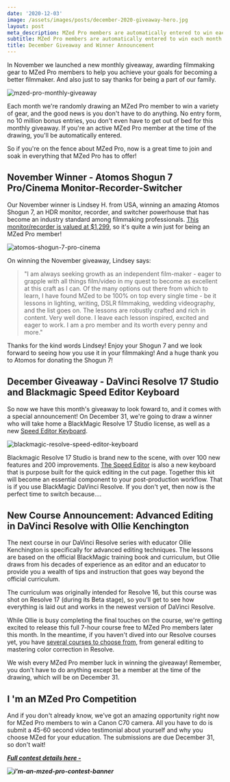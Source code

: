 ```yaml
---
date: '2020-12-03'
image: /assets/images/posts/december-2020-giveaway-hero.jpg
layout: post
meta_description: MZed Pro members are automatically entered to win each month!
subtitle: MZed Pro members are automatically entered to win each month!
title: December Giveaway and Winner Announcement
---
```


In November we launched a new monthly giveaway, awarding filmmaking gear to MZed Pro members to help you achieve your goals for becoming a better filmmaker. And also just to say thanks for being a part of our family.

![mzed-pro-monthly-giveaway](https://mzed-cdn1.sfo2.cdn.digitaloceanspaces.com/images/news/mzed-pro-monthly-giveaway.jpg)

Each month we're randomly drawing an MZed Pro member to win a variety of gear, and the good news is you don't have to do anything. No entry form, no 10 million bonus entries, you don't even have to get out of bed for this monthly giveaway. If you're an active MZed Pro member at the time of the drawing, you'll be automatically entered.

So if you're on the fence about MZed Pro, now is a great time to join and soak in everything that MZed Pro has to offer!

## **November Winner - Atomos Shogun 7 Pro/Cinema Monitor-Recorder-Switcher**

Our November winner is Lindsey H. from USA, winning an amazing Atomos Shogun 7, an HDR monitor, recorder, and switcher powerhouse that has become an industry standard among filmmaking professionals. [This monitor/recorder is valued at $1,299](https://www.bhphotovideo.com/c/product/1471710-REG/atomos_atomshg701_shogun_7_hdr_monitor.html), so it's quite a win just for being an MZed Pro member!

![atomos-shogun-7-pro-cinema](https://mzed-cdn1.sfo2.cdn.digitaloceanspaces.com/images/news/atomos-shogun-7-pro-cinema.jpg)

On winning the November giveaway, Lindsey says:

> "I am always seeking growth as an independent film-maker - eager to grapple with all things film/video in my quest to become as excellent at this craft as I can. Of the many options out there from which to learn, I have found MZed to be 100% on top every single time - be it lessons in lighting, writing, DSLR filmmaking, wedding videography, and the list goes on. The lessons are robustly crafted and rich in content. Very well done. I leave each lesson inspired, excited and eager to work. I am a pro member and its worth every penny and more."

Thanks for the kind words Lindsey! Enjoy your Shogun 7 and we look forward to seeing how you use it in your filmmaking! And a huge thank you to Atomos for donating the Shogun 7!

## **December Giveaway - DaVinci Resolve 17 Studio and Blackmagic Speed Editor Keyboard**

So now we have this month's giveaway to look foward to, and it comes with a special announcement! On December 31, we're going to draw a winner who will take home a BlackMagic Resolve 17 Studio license, as well as a new [Speed Editor Keyboard](https://www.bhphotovideo.com/c/product/1604768-REG/blackmagic_design_dv_res_bbpnlmleka_davinci_resolve_speed_editor.html).

![blackmagic-resolve-speed-editor-keyboard](https://mzed-cdn1.sfo2.cdn.digitaloceanspaces.com/images/news/blackmagic-resolve-speed-editor-keyboard.jpg)

Blackmagic Resolve 17 Studio is brand new to the scene, with over 100 new features and 200 improvements. [The Speed Editor](https://www.bhphotovideo.com/c/product/1604768-REG/blackmagic_design_dv_res_bbpnlmleka_davinci_resolve_speed_editor.html) is also a new keyboard that is purpose built for the quick editing in the cut page. Together this kit will become an essential component to your post-production workflow. That is if you use BlackMagic DaVinci Resolve. If you don't yet, then now is the perfect time to switch because....

## **New Course Announcement: Advanced Editing in DaVinci Resolve with Ollie Kenchington**

The next course in our DaVinci Resolve series with educator Ollie Kenchington is specifically for advanced editing techniques. The lessons are based on the official BlackMagic training book and curriculum, but Ollie draws from his decades of experience as an editor and an educator to provide you a wealth of tips and instruction that goes way beyond the official curriculum.

The curriculum was originally intended for Resolve 16, but this course was shot on Resolve 17 (during its Beta stage), so you'll get to see how everything is laid out and works in the newest version of DaVinci Resolve.

 

While Ollie is busy completing the final touches on the course, we're getting excited to release this full 7-hour course free to MZed Pro members later this month. In the meantime, if you haven't dived into our Resolve courses yet, you have [several courses to choose from](https://www.mzed.com/courses?categories=&educators=18&price=&resolutions=&difficulty=&sort=&mzed=), from general editing to mastering color correction in Resolve.

We wish every MZed Pro member luck in winning the giveaway! Remember, you don't have to do anything except be a member at the time of the drawing, which will be on December 31.

## **I 'm an MZed Pro Competition**

And if you don't already know, we've got an amazing opportunity right now for MZed Pro members to win a Canon C70 camera. All you have to do is submit a 45-60 second video testimonial about yourself and why you choose MZed for your education. The submissions are due December 31, so don't wait!

_**[Full contest details here -](https://www.mzed.com/news/im-an-mzed-pro-contest)**_

_**![i'm-an-mzed-pro-contest-banner](https://mzed-cdn1.sfo2.cdn.digitaloceanspaces.com/images/news/i'm-an-mzed-pro-contest-banner.jpg)**_